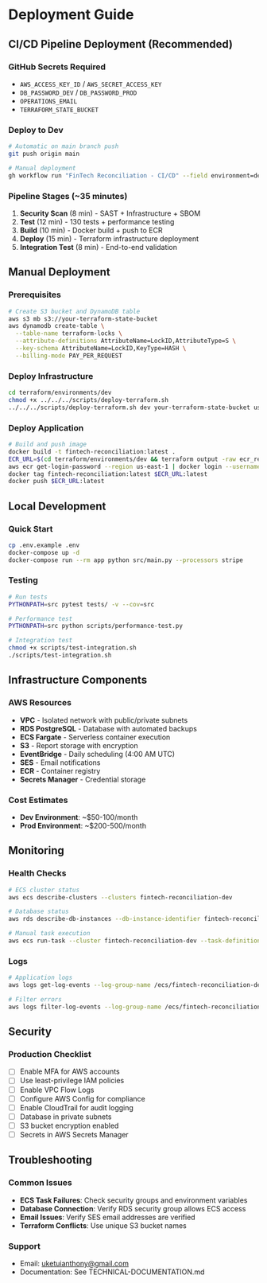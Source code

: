 # Deployment Guide

## CI/CD Pipeline Deployment (Recommended)

### GitHub Secrets Required
- `AWS_ACCESS_KEY_ID` / `AWS_SECRET_ACCESS_KEY`
- `DB_PASSWORD_DEV` / `DB_PASSWORD_PROD` 
- `OPERATIONS_EMAIL`
- `TERRAFORM_STATE_BUCKET`

### Deploy to Dev
```bash
# Automatic on main branch push
git push origin main

# Manual deployment
gh workflow run "FinTech Reconciliation - CI/CD" --field environment=dev
```

### Pipeline Stages (~35 minutes)
1. **Security Scan** (8 min) - SAST + Infrastructure + SBOM
2. **Test** (12 min) - 130 tests + performance testing
3. **Build** (10 min) - Docker build + push to ECR
4. **Deploy** (15 min) - Terraform infrastructure deployment
5. **Integration Test** (8 min) - End-to-end validation

## Manual Deployment

### Prerequisites
```bash
# Create S3 bucket and DynamoDB table
aws s3 mb s3://your-terraform-state-bucket
aws dynamodb create-table \
  --table-name terraform-locks \
  --attribute-definitions AttributeName=LockID,AttributeType=S \
  --key-schema AttributeName=LockID,KeyType=HASH \
  --billing-mode PAY_PER_REQUEST
```

### Deploy Infrastructure
```bash
cd terraform/environments/dev
chmod +x ../../../scripts/deploy-terraform.sh
../../../scripts/deploy-terraform.sh dev your-terraform-state-bucket us-east-1
```

### Deploy Application
```bash
# Build and push image
docker build -t fintech-reconciliation:latest .
ECR_URL=$(cd terraform/environments/dev && terraform output -raw ecr_repository_url)
aws ecr get-login-password --region us-east-1 | docker login --username AWS --password-stdin $ECR_URL
docker tag fintech-reconciliation:latest $ECR_URL:latest
docker push $ECR_URL:latest
```

## Local Development

### Quick Start
```bash
cp .env.example .env
docker-compose up -d
docker-compose run --rm app python src/main.py --processors stripe
```

### Testing
```bash
# Run tests
PYTHONPATH=src pytest tests/ -v --cov=src

# Performance test
PYTHONPATH=src python scripts/performance-test.py

# Integration test
chmod +x scripts/test-integration.sh
./scripts/test-integration.sh
```

## Infrastructure Components

### AWS Resources
- **VPC** - Isolated network with public/private subnets
- **RDS PostgreSQL** - Database with automated backups
- **ECS Fargate** - Serverless container execution
- **S3** - Report storage with encryption
- **EventBridge** - Daily scheduling (4:00 AM UTC)
- **SES** - Email notifications
- **ECR** - Container registry
- **Secrets Manager** - Credential storage

### Cost Estimates
- **Dev Environment**: ~$50-100/month
- **Prod Environment**: ~$200-500/month

## Monitoring

### Health Checks
```bash
# ECS cluster status
aws ecs describe-clusters --clusters fintech-reconciliation-dev

# Database status
aws rds describe-db-instances --db-instance-identifier fintech-reconciliation-dev

# Manual task execution
aws ecs run-task --cluster fintech-reconciliation-dev --task-definition fintech-reconciliation-dev
```

### Logs
```bash
# Application logs
aws logs get-log-events --log-group-name /ecs/fintech-reconciliation-dev

# Filter errors
aws logs filter-log-events --log-group-name /ecs/fintech-reconciliation-dev --filter-pattern "ERROR"
```

## Security

### Production Checklist
- [ ] Enable MFA for AWS accounts
- [ ] Use least-privilege IAM policies
- [ ] Enable VPC Flow Logs
- [ ] Configure AWS Config for compliance
- [ ] Enable CloudTrail for audit logging
- [ ] Database in private subnets
- [ ] S3 bucket encryption enabled
- [ ] Secrets in AWS Secrets Manager

## Troubleshooting

### Common Issues
- **ECS Task Failures**: Check security groups and environment variables
- **Database Connection**: Verify RDS security group allows ECS access
- **Email Issues**: Verify SES email addresses are verified
- **Terraform Conflicts**: Use unique S3 bucket names

### Support
- Email: uketuianthony@gmail.com
- Documentation: See TECHNICAL-DOCUMENTATION.md